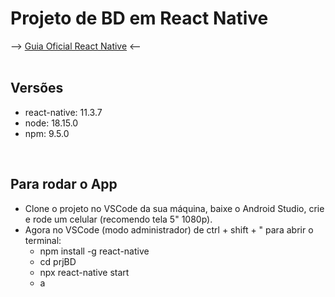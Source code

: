 <h1>Projeto de BD em React Native</h1>
--> <a href="https://reactnative.dev/docs/getting-started" target="_blank">Guia Oficial React Native</a> <--
<br>
<br>
<h2>Versões</h2>
<ul>
  <li>react-native: 11.3.7</li>
  <li>node: 18.15.0</li>
  <li>npm: 9.5.0</li>
</ul>
<br>
<h2>Para rodar o App</h2>
<ul>
  <li>Clone o projeto no VSCode da sua máquina, baixe o Android Studio, crie e rode um celular (recomendo tela 5" 1080p).</li>
  <li>Agora no VSCode (modo administrador) de ctrl + shift + " para abrir o terminal:
  <ul>
    <li>npm install -g react-native</li>
    <li>cd prjBD</li>
    <li>npx react-native start</li>
    <li>a</li>
  </ul>
</ul>
